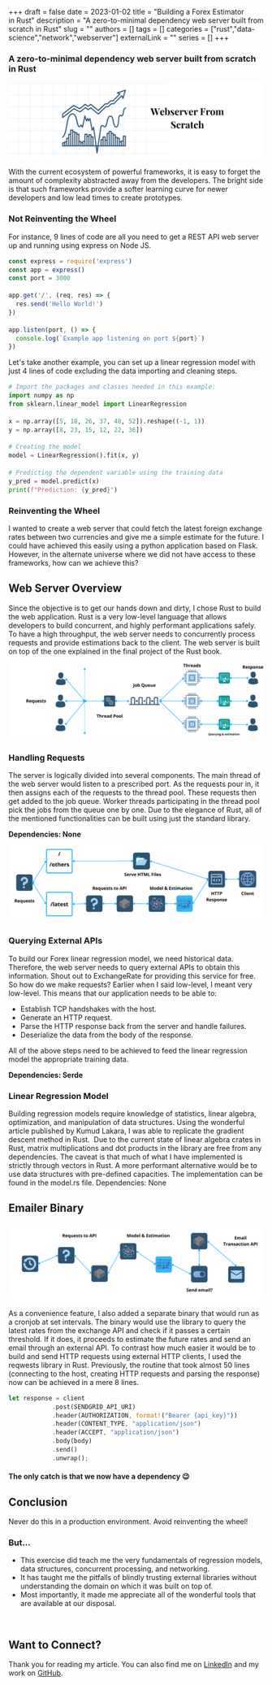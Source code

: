 +++ 
draft = false
date = 2023-01-02
title = "Building a Forex Estimator in Rust"
description = "A zero-to-minimal dependency web server built from scratch in Rust"
slug = ""
authors = []
tags = []
categories = ["rust","data-science","network","webserver"]
externalLink = ""
series = []
+++
### A zero-to-minimal dependency web server built from scratch in Rust

![1.png](images/pic_1.png)

With the current ecosystem of powerful frameworks, it is easy to forget the amount of complexity abstracted away from the developers. The bright side is that such frameworks provide a softer learning curve for newer developers and low lead times to create prototypes.

### Not Reinventing the Wheel
For instance, 9 lines of code are all you need to get a REST API web server up and running using express on Node JS.

```js
const express = require('express')
const app = express()
const port = 3000

app.get('/', (req, res) => {
  res.send('Hello World!')
})

app.listen(port, () => {
  console.log(`Example app listening on port ${port}`)
})
```

Let's take another example, you can set up a linear regression model with just 4 lines of code excluding the data importing and cleaning steps.

```py
# Import the packages and classes needed in this example:
import numpy as np
from sklearn.linear_model import LinearRegression

x = np.array([5, 18, 26, 37, 48, 52]).reshape((-1, 1))
y = np.array([8, 23, 15, 12, 22, 36])

# Creating the model
model = LinearRegression().fit(x, y) 

# Predicting the dependent variable using the training data
y_pred = model.predict(x)
print(f"Prediction: {y_pred}")
```

### Reinventing the Wheel
I wanted to create a web server that could fetch the latest foreign exchange rates between two currencies and give me a simple estimate for the future. I could have achieved this easily using a python application based on Flask. However, in the alternate universe where we did not have access to these frameworks, how can we achieve this?

## Web Server Overview
Since the objective is to get our hands down and dirty, I chose Rust to build the web application. Rust is a very low-level language that allows developers to build concurrent, and highly performant applications safely. To have a high throughput, the web server needs to concurrently process requests and provide estimations back to the client. The web server is built on top of the one explained in the final project of the Rust book.

![2.png](images/pic_2.png)

### Handling Requests
The server is logically divided into several components. The main thread of the web server would listen to a prescribed port. As the requests pour in, it then assigns each of the requests to the thread pool. These requests then get added to the job queue. Worker threads participating in the thread pool pick the jobs from the queue one by one. Due to the elegance of Rust, all of the mentioned functionalities can be built using just the standard library.

**Dependencies: None**

![3.png](images/pic_3.png)

### Querying External APIs 
To build our Forex linear regression model, we need historical data. Therefore, the web server needs to query external APIs to obtain this information. Shout out to ExchangeRate for providing this service for free. 
So how do we make requests? Earlier when I said low-level, I meant very low-level. This means that our application needs to be able to: 
- Establish TCP handshakes with the host.
- Generate an HTTP request.
- Parse the HTTP response back from the server and handle failures.
- Deserialize the data from the body of the response.

All of the above steps need to be achieved to feed the linear regression model the appropriate training data.

**Dependencies: Serde**

### Linear Regression Model
Building regression models require knowledge of statistics, linear algebra, optimization, and manipulation of data structures. Using the wonderful article published by Kumud Lakara, I was able to replicate the gradient descent method in Rust. 
Due to the current state of linear algebra crates in Rust, matrix multiplications and dot products in the library are free from any dependencies. The caveat is that much of what I have implemented is strictly through vectors in Rust. A more performant alternative would be to use data structures with pre-defined capacities. The implementation can be found in the model.rs file.
Dependencies: None

## Emailer Binary
![4.png](images/pic_4.png)

As a convenience feature, I also added a separate binary that would run as a cronjob at set intervals. The binary would use the library to query the latest rates from the exchange API and check if it passes a certain threshold. If it does, it proceeds to estimate the future rates and send an email through an external API.
To contrast how much easier it would be to build and send HTTP requests using external HTTP clients, I used the reqwests library in Rust. Previously, the routine that took almost 50 lines (connecting to the host, creating HTTP requests and parsing the response) now can be achieved in a mere 8 lines.

```rs
let response = client
            .post(SENDGRID_API_URI)
            .header(AUTHORIZATION, format!("Bearer {api_key}"))
            .header(CONTENT_TYPE, "application/json")
            .header(ACCEPT, "application/json")
            .body(body)
            .send()
            .unwrap();
```
#### The only catch is that we now have a dependency 😉

## Conclusion
Never do this in a production environment. Avoid reinventing the wheel! 
### But…
- This exercise did teach me the very fundamentals of regression models, data structures, concurrent processing, and networking. 
- It has taught me the pitfalls of blindly trusting external libraries without understanding the domain on which it was built on top of.
- Most importantly, it made me appreciate all of the wonderful tools that are available at our disposal.

<br>

## Want to Connect?

Thank you for reading my article. You can also find me on [LinkedIn](https://www.linkedin.com/in/mukkundsunjii/) and my work on [GitHub](https://github.com/mukkund1996).